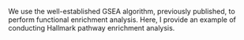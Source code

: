 We use the well-established GSEA algorithm, previously published, to perform functional enrichment analysis. Here, I provide an example of conducting Hallmark pathway enrichment analysis.
